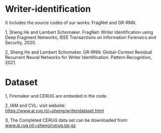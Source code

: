 # Writer-identification

It includes the source codes of our works: FragNet and GR-RNN.

1, Sheng He and Lambert Schomaker. FragNet: Writer Identification using Deep Fragment Networks, IEEE Transactions on Information Forensics and Security, 2020.

2, Sheng He and Lambert Schomaker. GR-RNN: Global-Context Residual Recurrent  Neural Networks for Writer Identification. Pattern Recognition, 2021.

# Dataset
1, Firemaker and CERUG are embeded in the code.

2, IAM and CVL: visit website: https://www.ai.rug.nl/~sheng/writeridataset.html

3, The Completed CERUG data set can be downloaded from: www.ai.rug.nl/~sheng/cerug.tar.gz
